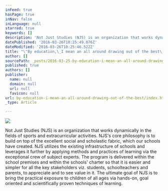 ```yaml
---
inFeed: true
hasPage: true
inNav: false
inLanguage: null
starred: true
keywords: []
description: 'Not Just Studies (NJS) is an organization that works dynamically in the fields of sports and extracurricular activities. NJS’s core philosophy is to build on top of the excellent social and scholastic fabric, which our schools have created. NJS utilizes the existing infrastructure of schools and leverages it further by applying methods and practices of learning via the exceptional crew of subject experts. The program is delivered within the school premises and within the schools’ charter so that it is easier and simpler for all the key stakeholders viz. students, schoolteachers and parents, to appreciate and to see value in it. The ultimate goal of NJS is to bring the practical exposure to children of all ages via hands-on, goal oriented and scientifically proven techniques of learning.'
datePublished: '2016-03-26T10:25:49.076Z'
dateModified: '2016-03-26T10:25:46.522Z'
title: "\"By education,\_I mean an all around drawing out of the best\_in the child\_and man - body,mind and spirit\" – \_ \_ \_ \_M. K. Gandhi, 1937"
author: []
sourcePath: _posts/2016-03-25-by-education-i-mean-an-all-around-drawing-out-of-the-best.md
published: true
authors: []
publisher:
  name: null
  domain: null
  url: null
  favicon: null
url: by-education-i-mean-an-all-around-drawing-out-of-the-best/index.html
_type: Article

---
```

![](https://s3-us-west-2.amazonaws.com/the-grid-img/p/d9ebc08b2fe58108ea46abc312a47a33307e91de.jpg)

Not Just Studies (NJS) is an organization that works dynamically in the fields of sports and extracurricular activities. NJS's core philosophy is to build on top of the excellent social and scholastic fabric, which our schools have created. NJS utilizes the existing infrastructure of schools and leverages it further by applying methods and practices of learning via the exceptional crew of subject experts. The program is delivered within the school premises and within the schools' charter so that it is easier and simpler for all the key stakeholders viz. students, schoolteachers and parents, to appreciate and to see value in it. The ultimate goal of NJS is to bring the practical exposure to children of all ages via hands-on, goal oriented and scientifically proven techniques of learning.